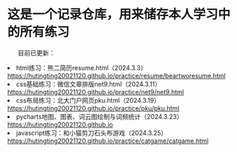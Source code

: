 <h1>这是一个记录仓库，用来储存本人学习中的所有练习</h1>
<ul>目前已更新：</ul>
<li>html练习：熊二简历resume.html（2024.3.3）<br>
  <a href="https://hutingting20021120.github.io/practice/resume/beartworesume.html">https://hutingting20021120.github.io/practice/resume/beartworesume.html</a></li>
<li>css基础练习：微信文章排版net9.html（2024.3.11）<br>
   <a href="https://hutingting20021120.github.io/practice/net9/net9.html">https://hutingting20021120.github.io/practice/net9/net9.html</a></li>
<li>css布局练习：北大门户网页pku.html（2024.3.19）<br>
  <a href="https://hutingting20021120.github.io/practice/pku/pku.html">https://hutingting20021120.github.io/practice/pku/pku.html</a></li>
<li>pycharts地图、图表、词云图绘制与词频统计（2024.3.23）<br>
  <a href="https://hutingting20021120.github.io">https://hutingting20021120.github.io</a></li>
<li>javascript练习：和小猫剪刀石头布游戏（2024.3.25）<br>
  <a href="https://hutingting20021120.github.io/practice/catgame/catgame.html">https://hutingting20021120.github.io/practice/catgame/catgame.html</a></li>
